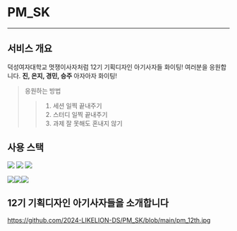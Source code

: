 # PM_SK
---
## 서비스 개요
덕성여자대학교 멋쟁이사자처럼 12기 기획디자인 아기사자들 화이팅!
여러분을 응원합니다. **진, 은지, 경민, 승주** 아자아자 화이팅!

> 응원하는 방법
>> 1. 세션 일찍 끝내주기
>> 2. 스터디 일찍 끝내주기
>> 3. 과제 잘 못해도 혼내지 않기

## 사용 스택
<img src="https://img.shields.io/badge/Python-3776AB?style=for-the-badge&logo=Python&logoColor=white">
<img src="https://img.shields.io/badge/HTML5-E34F26?style=for-the-badge&logo=HTML5&logoColor=white">
<img src="https://img.shields.io/badge/figma-F24E1E?style=for-the-badge&logo=HTML5&logoColor=white">


<img src="https://img.shields.io/badge/Python-3776AB?style=for-the-badge&logo=Python&logoColor=white"><img src="https://img.shields.io/badge/HTML5-E34F26?style=for-the-badge&logo=HTML5&logoColor=white"><img src="https://img.shields.io/badge/figma-F24E1E?style=for-the-badge&logo=HTML5&logoColor=white">

## 12기 기획디자인 아기사자들을 소개합니다
https://github.com/2024-LIKELION-DS/PM_SK/blob/main/pm_12th.jpg
